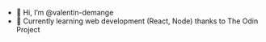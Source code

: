 - 👋 Hi, I’m @valentin-demange
- 🌱 Currently learning web development (React, Node) thanks to The Odin Project
